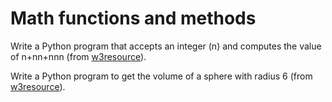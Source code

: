 # Math functions and methods

Write a Python program that accepts an integer (n) and computes the value of n+nn+nnn (from [w3resource](https://www.w3resource.com/python-exercises/python-basic-exercises.php)).

Write a Python program to get the volume of a sphere with radius 6 (from [w3resource](https://www.w3resource.com/python-exercises/python-basic-exercises.php)).
